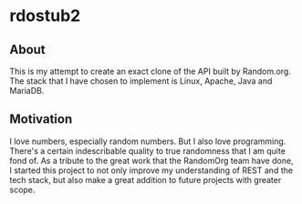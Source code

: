 # rdostub2
## About
This is my attempt to create an exact clone of the API built by Random.org. The stack that I have chosen to implement is Linux, Apache, Java and MariaDB.
## Motivation
I love numbers, especially random numbers. But I also love programming. There's a certain indescribable quality to true randomness that I am quite fond of. As a tribute to the great work that the RandomOrg team  have done, I started this project to not only improve my understanding of REST and the tech stack, but also make a great addition to future projects with greater scope.

